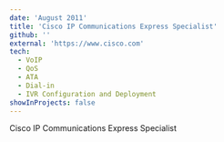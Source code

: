 ```yaml
---
date: 'August 2011'
title: 'Cisco IP Communications Express Specialist'
github: ''
external: 'https://www.cisco.com'
tech:
  - VoIP
  - QoS
  - ATA
  - Dial-in
  - IVR Configuration and Deployment
showInProjects: false
---
```


Cisco IP Communications Express Specialist
